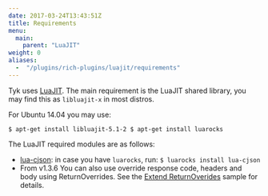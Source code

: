 ```yaml
---
date: 2017-03-24T13:43:51Z
title: Requirements
menu:
  main:
    parent: "LuaJIT"
weight: 0 
aliases: 
  -  "/plugins/rich-plugins/luajit/requirements"
---
```


Tyk uses [LuaJIT](http://luajit.org/). The main requirement is the LuaJIT shared library, you may find this as `libluajit-x` in most distros.

For Ubuntu 14.04 you may use:

`$ apt-get install libluajit-5.1-2
$ apt-get install luarocks`

The LuaJIT required modules are as follows:

*   [lua-cjson](https://github.com/mpx/lua-cjson): in case you have `luarocks`, run: `$ luarocks install lua-cjson`
*   From v1.3.6 You can also use override response code, headers and body using ReturnOverrides. See the [Extend ReturnOverides](https://github.com/TykTechnologies/tyk/pull/763) sample for details.